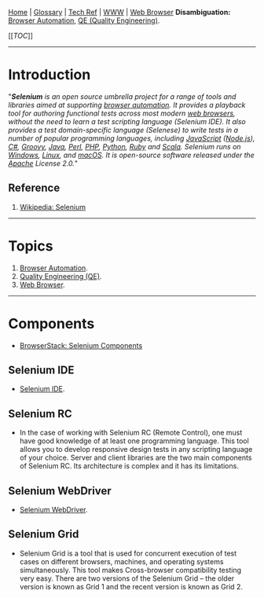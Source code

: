 [Home](/Slalom-LLC/Slalom-Consulting) | [Glossary](/Glossary) | [Tech Ref](/Tech-Ref) | [WWW](/Tech-Ref/WWW-\(World-Wide-Web\)) | [Web Browser](/Tech-Ref/WWW-\(World-Wide-Web\)/Web-Browser)
**Disambiguation:** [Browser Automation](/Tech-Ref/WWW-\(World-Wide-Web\)/Web-Browser/Browser-Automation), [QE (Quality Engineering)](/Tech-Ref/Software-Development/QE-\(Quality-Engineering\)).

[[_TOC_]]

---
# Introduction
"_***Selenium*** is an open source umbrella project for a range of tools and libraries aimed at supporting [browser automation](/Tech-Ref/WWW-\(World-Wide-Web\)/Web-Browser/Browser-Automation). It provides a playback tool for authoring functional tests across most modern [web browsers](/Tech-Ref/WWW-\(World-Wide-Web\)/Web-Browser), without the need to learn a test scripting language (Selenium IDE). It also provides a test domain-specific language (Selenese) to write tests in a number of popular programming languages, including [JavaScript](/Tech-Ref/Software-Development/JavaScript) ([Node.js](/Tech-Ref/Software-Development/JavaScript/Node.js)), [C#](/Tech-Ref/Software-Development/CSharp), [Groovy](NameMe), [Java](/Tech-Ref/Software-Development/Java), [Perl](NameMe), [PHP](NameMe), [Python](/Tech-Ref/Software-Development/Python), [Ruby](NameMe) and [Scala](NameMe). Selenium runs on [Windows](/Tech-Ref/Microsoft/Microsoft-Windows), [Linux](/Tech-Ref/Linux), and [macOS](/Tech-Ref/Apple-Inc/Mac-\(Macintosh\)/macOS). It is open-source software released under the [Apache](/Tech-Ref/Apache-Software-Foundation) License 2.0._"

## Reference
1. [Wikipedia: Selenium](https://en.wikipedia.org/wiki/Selenium_(software))

---
# Topics
1. [Browser Automation](/Tech-Ref/WWW-\(World-Wide-Web\)/Web-Browser/Browser-Automation).
1. [Quality Engineering (QE)](/Tech-Ref/Software-Development/QE-\(Quality-Engineering\)).
1. [Web Browser](/Tech-Ref/WWW-\(World-Wide-Web\)/Web-Browser).

---
# Components
- [BrowserStack: Selenium Components](https://www.browserstack.com/guide/selenium-webdriver-tutorial#:~:text=Learn%20More.-,Selenium%20Components,-The%20Selenium%20test)

## Selenium IDE
- [Selenium IDE](/Tech-Ref/WWW-\(World-Wide-Web\)/Web-Browser/Browser-Automation/Selenium/Selenium-IDE).

## Selenium RC
- In the case of working with Selenium RC (Remote Control), one must have good knowledge of at least one programming language. This tool allows you to develop responsive design tests in any scripting language of your choice. Server and client libraries are the two main components of Selenium RC. Its architecture is complex and it has its limitations.

## Selenium WebDriver
- [Selenium WebDriver](/Tech-Ref/WWW-\(World-Wide-Web\)/Web-Browser/Browser-Automation/Selenium/Selenium-WebDriver).

## Selenium Grid
- Selenium Grid is a tool that is used for concurrent execution of test cases on different browsers, machines, and operating systems simultaneously. This tool makes Cross-browser compatibility testing very easy. There are two versions of the Selenium Grid – the older version is known as Grid 1 and the recent version is known as Grid 2.
